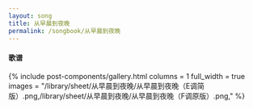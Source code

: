 ```yaml
---
layout: song
title: 从早晨到夜晚
permalink: /songbook/从早晨到夜晚
---
```


#### 歌谱

{% include post-components/gallery.html
    columns = 1
    full_width = true
    images = "/library/sheet/从早晨到夜晚/从早晨到夜晚（E调简版）.png,/library/sheet/从早晨到夜晚/从早晨到夜晚（F调原版）.png,"
%}
